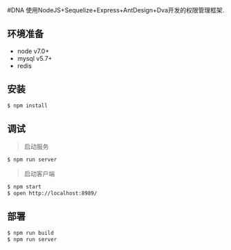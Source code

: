 #DNA
使用NodeJS+Sequelize+Express+AntDesign+Dva开发的权限管理框架.

## 环境准备
- node v7.0+
- mysql v5.7+
- redis

## 安装

```bash
$ npm install
```

## 调试

> 启动服务

```bash
$ npm run server
```
> 启动客户端

```bash
$ npm start
$ open http://localhost:8989/
```

## 部署

```bash
$ npm run build
$ npm run server
```
